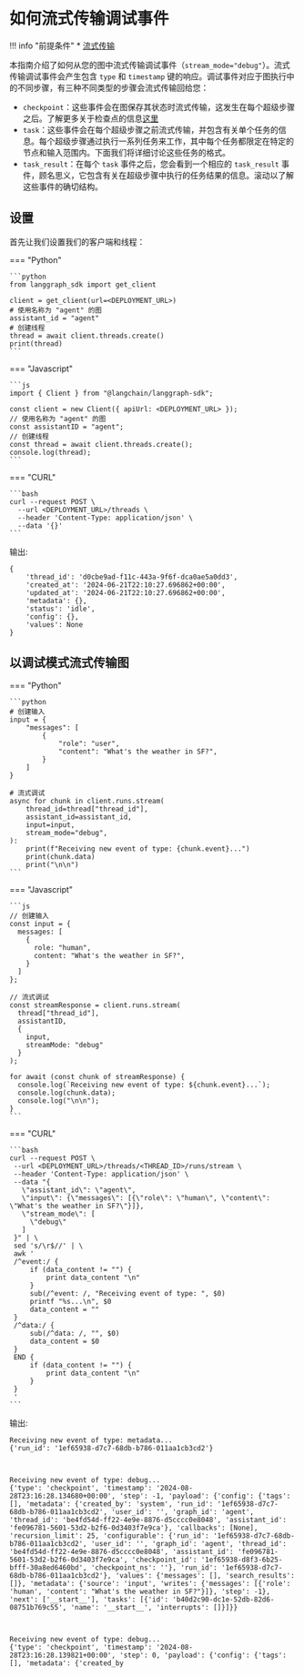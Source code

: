 # 如何流式传输调试事件

!!! info "前提条件"
    * [流式传输](../../concepts/streaming.md)

本指南介绍了如何从您的图中流式传输调试事件（`stream_mode="debug"`）。流式传输调试事件会产生包含 `type` 和 `timestamp` 键的响应。调试事件对应于图执行中的不同步骤，有三种不同类型的步骤会流式传输回给您：

- `checkpoint`：这些事件会在图保存其状态时流式传输，这发生在每个超级步骤之后。了解更多关于检查点的信息[这里](https://langchain-ai.github.io/langgraph/concepts/low_level/#checkpointer)
- `task`：这些事件会在每个超级步骤之前流式传输，并包含有关单个任务的信息。每个超级步骤通过执行一系列任务来工作，其中每个任务都限定在特定的节点和输入范围内。下面我们将详细讨论这些任务的格式。
- `task_result`：在每个 `task` 事件之后，您会看到一个相应的 `task_result` 事件，顾名思义，它包含有关在超级步骤中执行的任务结果的信息。滚动以了解这些事件的确切结构。

## 设置

首先让我们设置我们的客户端和线程：

=== "Python"
    
    ```python
    from langgraph_sdk import get_client

    client = get_client(url=<DEPLOYMENT_URL>)
    # 使用名称为 "agent" 的图
    assistant_id = "agent"
    # 创建线程
    thread = await client.threads.create()
    print(thread)
    ```

=== "Javascript"

    ```js
    import { Client } from "@langchain/langgraph-sdk";

    const client = new Client({ apiUrl: <DEPLOYMENT_URL> });
    // 使用名称为 "agent" 的图
    const assistantID = "agent";
    // 创建线程
    const thread = await client.threads.create();
    console.log(thread);
    ```

=== "CURL"

    ```bash
    curl --request POST \
      --url <DEPLOYMENT_URL>/threads \
      --header 'Content-Type: application/json' \
      --data '{}'
    ```


输出:

    {
        'thread_id': 'd0cbe9ad-f11c-443a-9f6f-dca0ae5a0dd3',
        'created_at': '2024-06-21T22:10:27.696862+00:00',
        'updated_at': '2024-06-21T22:10:27.696862+00:00',
        'metadata': {},
        'status': 'idle',
        'config': {},
        'values': None
    }

## 以调试模式流式传输图

=== "Python"

    ```python
    # 创建输入
    input = {
        "messages": [
            {
                "role": "user",
                "content": "What's the weather in SF?",
            }
        ]
    }

    # 流式调试
    async for chunk in client.runs.stream(
        thread_id=thread["thread_id"],
        assistant_id=assistant_id,
        input=input,
        stream_mode="debug",
    ):
        print(f"Receiving new event of type: {chunk.event}...")
        print(chunk.data)
        print("\n\n")
    ```

=== "Javascript"

    ```js
    // 创建输入
    const input = {
      messages: [
        {
          role: "human",
          content: "What's the weather in SF?",
        }
      ]
    };

    // 流式调试
    const streamResponse = client.runs.stream(
      thread["thread_id"],
      assistantID,
      {
        input,
        streamMode: "debug"
      }
    );

    for await (const chunk of streamResponse) {
      console.log(`Receiving new event of type: ${chunk.event}...`);
      console.log(chunk.data);
      console.log("\n\n");
    }
    ```

=== "CURL"

    ```bash
    curl --request POST \
     --url <DEPLOYMENT_URL>/threads/<THREAD_ID>/runs/stream \
     --header 'Content-Type: application/json' \
     --data "{
       \"assistant_id\": \"agent\",
       \"input\": {\"messages\": [{\"role\": \"human\", \"content\": \"What's the weather in SF?\"}]},
       \"stream_mode\": [
         \"debug\"
       ]
     }" | \
     sed 's/\r$//' | \
     awk '
     /^event:/ {
         if (data_content != "") {
             print data_content "\n"
         }
         sub(/^event: /, "Receiving event of type: ", $0)
         printf "%s...\n", $0
         data_content = ""
     }
     /^data:/ {
         sub(/^data: /, "", $0)
         data_content = $0
     }
     END {
         if (data_content != "") {
             print data_content "\n"
         }
     }
     ' 
    ```


输出:

    Receiving new event of type: metadata...
    {'run_id': '1ef65938-d7c7-68db-b786-011aa1cb3cd2'}



    Receiving new event of type: debug...
    {'type': 'checkpoint', 'timestamp': '2024-08-28T23:16:28.134680+00:00', 'step': -1, 'payload': {'config': {'tags': [], 'metadata': {'created_by': 'system', 'run_id': '1ef65938-d7c7-68db-b786-011aa1cb3cd2', 'user_id': '', 'graph_id': 'agent', 'thread_id': 'be4fd54d-ff22-4e9e-8876-d5cccc0e8048', 'assistant_id': 'fe096781-5601-53d2-b2f6-0d3403f7e9ca'}, 'callbacks': [None], 'recursion_limit': 25, 'configurable': {'run_id': '1ef65938-d7c7-68db-b786-011aa1cb3cd2', 'user_id': '', 'graph_id': 'agent', 'thread_id': 'be4fd54d-ff22-4e9e-8876-d5cccc0e8048', 'assistant_id': 'fe096781-5601-53d2-b2f6-0d3403f7e9ca', 'checkpoint_id': '1ef65938-d8f3-6b25-bfff-30a8ed6460bd', 'checkpoint_ns': ''}, 'run_id': '1ef65938-d7c7-68db-b786-011aa1cb3cd2'}, 'values': {'messages': [], 'search_results': []}, 'metadata': {'source': 'input', 'writes': {'messages': [{'role': 'human', 'content': "What's the weather in SF?"}]}, 'step': -1}, 'next': ['__start__'], 'tasks': [{'id': 'b40d2c90-dc1e-52db-82d6-08751b769c55', 'name': '__start__', 'interrupts': []}]}}



    Receiving new event of type: debug...
    {'type': 'checkpoint', 'timestamp': '2024-08-28T23:16:28.139821+00:00', 'step': 0, 'payload': {'config': {'tags': [], 'metadata': {'created_by